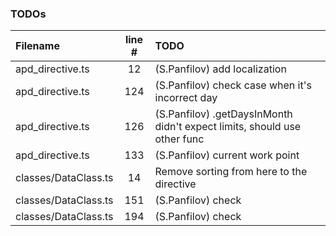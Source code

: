 ### TODOs
| Filename | line # | TODO
|:------|:------:|:------
| apd_directive.ts | 12 | (S.Panfilov) add localization
| apd_directive.ts | 124 | (S.Panfilov) check case when it's incorrect day
| apd_directive.ts | 126 | (S.Panfilov) .getDaysInMonth didn't expect limits, should use other func
| apd_directive.ts | 133 | (S.Panfilov) current work point
| classes/DataClass.ts | 14 | Remove sorting from here to the directive
| classes/DataClass.ts | 151 | (S.Panfilov)  check
| classes/DataClass.ts | 194 | (S.Panfilov)  check